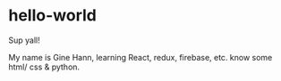 # hello-world

Sup yall! 

My name is Gine Hann, learning React, redux, firebase, etc. 
know some html/ css & python. 
